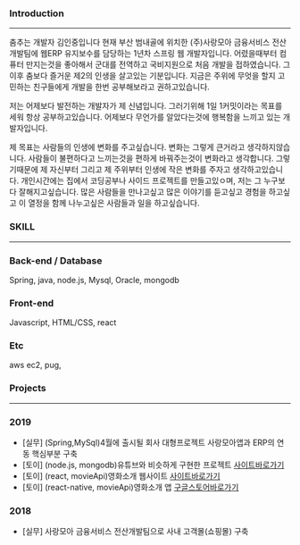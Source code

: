 ### Introduction
-------------------------

춤추는 개발자 김인중입니다 현재 부산 범내골에 위치한 (주)사랑모아 금융서비스 전산개발팀에 웹ERP 유지보수를 담당하는 1년차 스프링 웹 개발자입니다. 
어렸을때부터 컴퓨터 만지는것을 좋아해서 군대를 전역하고 국비지원으로 처음 개발을 접하였습니다.
그이후 춤보다 즐거운 제2의 인생을 살고있는 기분입니다. 지금은 주위에 무엇을 할지 고민하는 친구들에게 개발을 한번 공부해보라고 권하고있습니다.

저는 어제보다 발전하는 개발자가 제 신념입니다. 그러기위해 1일 1커밋이라는 목표를 세워 항상 공부하고있습니다.
어제보다 무언가를 알았다는것에 행복함을 느끼고 있는 개발자입니다.

제 목표는 사람들의 인생에 변화를 주고싶습니다. 변화는 그렇게 큰거라고 생각하지않습니다. 사람들이 불편하다고 느끼는것을 편하게 바꿔주는것이 변화라고 생각합니다. 그렇기때문에 제 자신부터 그리고 제 주위부터 인생에 작은 변화를 주자고 생각하고있습니다. 개인시간에는 집에서 코딩공부나
사이드 프로젝트를 만들고있ㅇ며, 저는 그 누구보다 잘해지고싶습니다. 많은 사람들을 만나고싶고 많은 이야기를 듣고싶고 경험을 하고싶고 이 열정을
함께 나누고싶은 사람들과 일을 하고싶습니다.

### SKILL
-------------------------

### Back-end / Database
Spring, java, node.js, Mysql, Oracle, mongodb

### Front-end
Javascript, HTML/CSS, react

### Etc
aws ec2, pug, 


### Projects
---------------------------------
### 2019
- [실무] (Spring,MySql)4월에 출시될 회사 대형프로젝트 사랑모아앱과 ERP의 연동 핵심부분 구축
- [토이] (node.js, mongodb)유튜브와 비슷하게 구현한 프로젝트 [사이트바로가기](http://ec2-13-125-110-124.ap-northeast-2.compute.amazonaws.com)
- [토이] (react, movieApi)영화소개 웹사이트 [사이트바로가기](https://condescending-noyce-c99076.netlify.com/#/)
- [토이] (react-native, movieApi)영화소개 앱 [구글스토어바로가기](https://play.google.com/store/apps/details?id=com.kohubi.movie)

### 2018
- [실무] 사랑모아 금융서비스 전산개발팀으로 사내 고객몰(쇼핑몰) 구축

